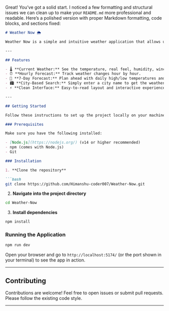 Great! You’ve got a solid start. I noticed a few formatting and structural issues we can clean up to make your `README.md` more professional and readable. Here’s a polished version with proper Markdown formatting, code blocks, and sections fixed:

````markdown
# Weather Now 🌦️

Weather Now is a simple and intuitive weather application that allows users to view weather forecasts by entering a **city name**. Instantly check current conditions, hourly updates, and 7-day forecasts for any location around the world.

---

## Features

- 🌡️ **Current Weather:** See the temperature, real feel, humidity, wind speed, and weather conditions.  
- ⏰ **Hourly Forecast:** Track weather changes hour by hour.  
- 📅 **7-Day Forecast:** Plan ahead with daily high/low temperatures and weather conditions.  
- 🏙️ **City-Based Search:** Simply enter a city name to get the weather for that location.  
- ⚡ **Clean Interface:** Easy-to-read layout and interactive experience.  

---

## Getting Started

Follow these instructions to set up the project locally on your machine.

### Prerequisites

Make sure you have the following installed:

- [Node.js](https://nodejs.org/) (v14 or higher recommended)  
- npm (comes with Node.js)  
- Git  

### Installation

1. **Clone the repository**

```bash
git clone https://github.com/Himanshu-coder007/Weather-Now.git
````

2. **Navigate into the project directory**

```bash
cd Weather-Now
```

3. **Install dependencies**

```bash
npm install
```

### Running the Application

```bash
npm run dev
```

Open your browser and go to `http://localhost:5174/` (or the port shown in your terminal) to see the app in action.

---

## Contributing

Contributions are welcome! Feel free to open issues or submit pull requests. Please follow the existing code style.

---


